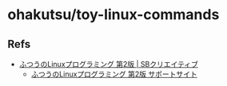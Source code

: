# ohakutsu/toy-linux-commands

## Refs

- [ふつうのLinuxプログラミング 第2版 | SBクリエイティブ](https://www.sbcr.jp/product/4797386479/)
  - [ふつうのLinuxプログラミング 第2版 サポートサイト](https://i.loveruby.net/stdlinux2/)
